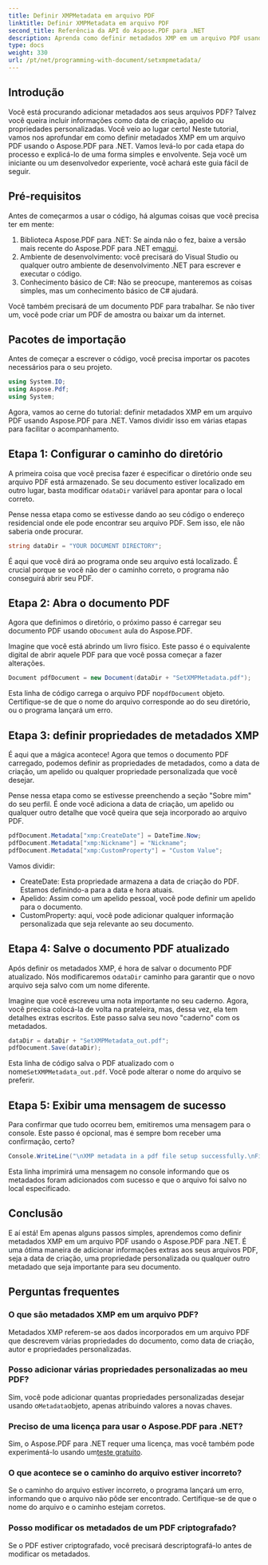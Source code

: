 ```yaml
---
title: Definir XMPMetadata em arquivo PDF
linktitle: Definir XMPMetadata em arquivo PDF
second_title: Referência da API do Aspose.PDF para .NET
description: Aprenda como definir metadados XMP em um arquivo PDF usando Aspose.PDF para .NET. Este guia passo a passo o guia por todo o processo, desde a configuração até o salvamento do documento.
type: docs
weight: 330
url: /pt/net/programming-with-document/setxmpmetadata/
---
```

## Introdução

Você está procurando adicionar metadados aos seus arquivos PDF? Talvez você queira incluir informações como data de criação, apelido ou propriedades personalizadas. Você veio ao lugar certo! Neste tutorial, vamos nos aprofundar em como definir metadados XMP em um arquivo PDF usando o Aspose.PDF para .NET. Vamos levá-lo por cada etapa do processo e explicá-lo de uma forma simples e envolvente. Seja você um iniciante ou um desenvolvedor experiente, você achará este guia fácil de seguir.

## Pré-requisitos

Antes de começarmos a usar o código, há algumas coisas que você precisa ter em mente:

1.  Biblioteca Aspose.PDF para .NET: Se ainda não o fez, baixe a versão mais recente do Aspose.PDF para .NET em[aqui](https://releases.aspose.com/pdf/net/).
2. Ambiente de desenvolvimento: você precisará do Visual Studio ou qualquer outro ambiente de desenvolvimento .NET para escrever e executar o código.
3. Conhecimento básico de C#: Não se preocupe, manteremos as coisas simples, mas um conhecimento básico de C# ajudará.

Você também precisará de um documento PDF para trabalhar. Se não tiver um, você pode criar um PDF de amostra ou baixar um da internet.

## Pacotes de importação

Antes de começar a escrever o código, você precisa importar os pacotes necessários para o seu projeto.

```csharp
using System.IO;
using Aspose.Pdf;
using System;
```

Agora, vamos ao cerne do tutorial: definir metadados XMP em um arquivo PDF usando Aspose.PDF para .NET. Vamos dividir isso em várias etapas para facilitar o acompanhamento.

## Etapa 1: Configurar o caminho do diretório

 A primeira coisa que você precisa fazer é especificar o diretório onde seu arquivo PDF está armazenado. Se seu documento estiver localizado em outro lugar, basta modificar o`dataDir` variável para apontar para o local correto.

Pense nessa etapa como se estivesse dando ao seu código o endereço residencial onde ele pode encontrar seu arquivo PDF. Sem isso, ele não saberia onde procurar.

```csharp
string dataDir = "YOUR DOCUMENT DIRECTORY";
```

É aqui que você dirá ao programa onde seu arquivo está localizado. É crucial porque se você não der o caminho correto, o programa não conseguirá abrir seu PDF.

## Etapa 2: Abra o documento PDF

 Agora que definimos o diretório, o próximo passo é carregar seu documento PDF usando o`Document` aula do Aspose.PDF.

Imagine que você está abrindo um livro físico. Este passo é o equivalente digital de abrir aquele PDF para que você possa começar a fazer alterações.

```csharp
Document pdfDocument = new Document(dataDir + "SetXMPMetadata.pdf");
```

 Esta linha de código carrega o arquivo PDF no`pdfDocument` objeto. Certifique-se de que o nome do arquivo corresponde ao do seu diretório, ou o programa lançará um erro.

## Etapa 3: definir propriedades de metadados XMP

É aqui que a mágica acontece! Agora que temos o documento PDF carregado, podemos definir as propriedades de metadados, como a data de criação, um apelido ou qualquer propriedade personalizada que você desejar.

Pense nessa etapa como se estivesse preenchendo a seção "Sobre mim" do seu perfil. É onde você adiciona a data de criação, um apelido ou qualquer outro detalhe que você queira que seja incorporado ao arquivo PDF.

```csharp
pdfDocument.Metadata["xmp:CreateDate"] = DateTime.Now;
pdfDocument.Metadata["xmp:Nickname"] = "Nickname";
pdfDocument.Metadata["xmp:CustomProperty"] = "Custom Value";
```

Vamos dividir:
- CreateDate: Esta propriedade armazena a data de criação do PDF. Estamos definindo-a para a data e hora atuais.
- Apelido: Assim como um apelido pessoal, você pode definir um apelido para o documento.
- CustomProperty: aqui, você pode adicionar qualquer informação personalizada que seja relevante ao seu documento.

## Etapa 4: Salve o documento PDF atualizado

 Após definir os metadados XMP, é hora de salvar o documento PDF atualizado. Nós modificaremos o`dataDir` caminho para garantir que o novo arquivo seja salvo com um nome diferente.

Imagine que você escreveu uma nota importante no seu caderno. Agora, você precisa colocá-la de volta na prateleira, mas, dessa vez, ela tem detalhes extras escritos. Este passo salva seu novo "caderno" com os metadados.

```csharp
dataDir = dataDir + "SetXMPMetadata_out.pdf";
pdfDocument.Save(dataDir);
```

 Esta linha de código salva o PDF atualizado com o nome`SetXMPMetadata_out.pdf`. Você pode alterar o nome do arquivo se preferir.

## Etapa 5: Exibir uma mensagem de sucesso

Para confirmar que tudo ocorreu bem, emitiremos uma mensagem para o console. Este passo é opcional, mas é sempre bom receber uma confirmação, certo?

```csharp
Console.WriteLine("\nXMP metadata in a pdf file setup successfully.\nFile saved at " + dataDir);
```

Esta linha imprimirá uma mensagem no console informando que os metadados foram adicionados com sucesso e que o arquivo foi salvo no local especificado.

## Conclusão

E aí está! Em apenas alguns passos simples, aprendemos como definir metadados XMP em um arquivo PDF usando o Aspose.PDF para .NET. É uma ótima maneira de adicionar informações extras aos seus arquivos PDF, seja a data de criação, uma propriedade personalizada ou qualquer outro metadado que seja importante para seu documento.


## Perguntas frequentes

### O que são metadados XMP em um arquivo PDF?  
Metadados XMP referem-se aos dados incorporados em um arquivo PDF que descrevem várias propriedades do documento, como data de criação, autor e propriedades personalizadas.

### Posso adicionar várias propriedades personalizadas ao meu PDF?  
 Sim, você pode adicionar quantas propriedades personalizadas desejar usando o`Metadata`objeto, apenas atribuindo valores a novas chaves.

### Preciso de uma licença para usar o Aspose.PDF para .NET?  
 Sim, o Aspose.PDF para .NET requer uma licença, mas você também pode experimentá-lo usando um[teste gratuito](https://releases.aspose.com/).

### O que acontece se o caminho do arquivo estiver incorreto?  
Se o caminho do arquivo estiver incorreto, o programa lançará um erro, informando que o arquivo não pôde ser encontrado. Certifique-se de que o nome do arquivo e o caminho estejam corretos.

### Posso modificar os metadados de um PDF criptografado?  
Se o PDF estiver criptografado, você precisará descriptografá-lo antes de modificar os metadados.